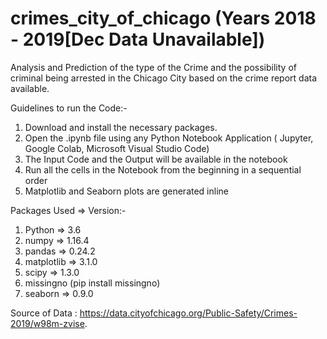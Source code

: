 # crimes_city_of_chicago (Years 2018 - 2019[Dec Data Unavailable])
Analysis and Prediction of the type of the Crime and the possibility of criminal being arrested in the Chicago City based on the crime report data available.

Guidelines to run the Code:-

  1. Download and install the necessary packages.
  2. Open the .ipynb file using any Python Notebook Application ( Jupyter, Google Colab, Microsoft Visual Studio Code)
  3. The Input Code and the Output will be available in the notebook
  4. Run all the cells in the Notebook from the beginning in a sequential order
  5. Matplotlib and Seaborn plots are generated inline
  
Packages Used ⇒ Version:-
  1. Python ⇒ 3.6
  2. numpy ⇒ 1.16.4
  3. pandas ⇒ 0.24.2
  4. matplotlib ⇒ 3.1.0
  5. scipy ⇒ 1.3.0
  6. missingno (pip install missingno)
  7. seaborn ⇒ 0.9.0

Source of Data : https://data.cityofchicago.org/Public-Safety/Crimes-2019/w98m-zvise.
